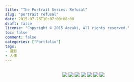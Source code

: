 ```yaml
---
title: "The Portrait Series: Refusal"
slug: "portrait refusal"
date: 2015-07-26T10:07:00+08:00
draft: false
license: "Copyright © 2015 Aozaki, All rights reserved."
toc: false
comment: false
categories: ["Portfolio"]
tags: 
- 摄影
- 人像
---
```


<br>
<center>
    <img src="https://img.aozaki-kuro.com/20150726_0001.jpg">
    <img src="https://img.aozaki-kuro.com/20150726_0002.jpg">
    <img src="https://img.aozaki-kuro.com/20150726_0003.jpg">
    <img src="https://img.aozaki-kuro.com/20150726_0004.jpg">
    <img src="https://img.aozaki-kuro.com/20150726_0006.jpg">
    <img src="https://img.aozaki-kuro.com/20150726_0007.jpg">
    <img src="https://img.aozaki-kuro.com/20150726_0008.jpg">
</center>

<!--
    Nikon D800
    Nikon AF-S NIKKOR 28mm f/1.8G
    Nikon AF-S NIKKOR 85mm f/1.8G
-->
